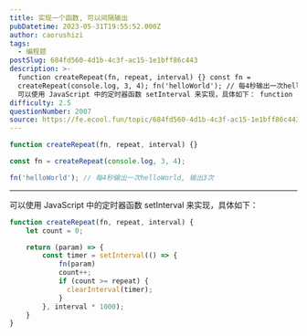 ```yaml
---
title: 实现一个函数, 可以间隔输出
pubDatetime: 2023-05-31T19:55:52.000Z
author: caorushizi
tags:
  - 编程题
postSlug: 684fd560-4d1b-4c3f-ac15-1e1bff86c443
description: >-
  function createRepeat(fn, repeat, interval) {} const fn =
  createRepeat(console.log, 3, 4); fn('helloWorld'); // 每4秒输出一次helloWorld, 输出3次
  可以使用 JavaScript 中的定时器函数 setInterval 来实现，具体如下： function createRep
difficulty: 2.5
questionNumber: 2007
source: https://fe.ecool.fun/topic/684fd560-4d1b-4c3f-ac15-1e1bff86c443
---
```


```js
function createRepeat(fn, repeat, interval) {}

const fn = createRepeat(console.log, 3, 4);

fn('helloWorld'); // 每4秒输出一次helloWorld, 输出3次
```

---

可以使用 JavaScript 中的定时器函数 setInterval 来实现，具体如下： 

```js
function createRepeat(fn, repeat, interval) {
	let count = 0;

	return (param) => {
		const timer = setInterval(() => {
		    fn(param)
		    count++;
		    if (count >= repeat) {
		      clearInterval(timer);
		    }
	    }, interval * 1000);
	}
}
```
